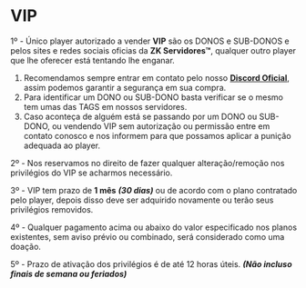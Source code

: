 # VIP

1º - Único player autorizado a vender **VIP** são os DONOS e SUB-DONOS e pelos sites e redes sociais oficias da **ZK Servidores™**, qualquer outro player que lhe oferecer está tentando lhe enganar.

1. Recomendamos sempre entrar em contato pelo nosso [**Discord Oficial**](https://zkservidores.com/discord), assim podemos garantir a segurança em sua compra.
2. Para identificar um DONO ou SUB-DONO basta verificar se o mesmo tem umas das TAGS em nossos servidores.
3. Caso aconteça de alguém está se passando por um DONO ou SUB-DONO, ou vendendo VIP sem autorização ou permissão entre em contato conosco e nos informem para que possamos aplicar a punição adequada ao player.

2º - Nos reservamos no direito de fazer qualquer alteração/remoção nos privilégios do VIP se acharmos necessário.

3º - VIP tem prazo de **1 mês** _**\(30 dias\)**_ ou de acordo com o plano contratado pelo player, depois disso deve ser adquirido novamente ou terão seus privilégios removidos.

4º - Qualquer pagamento acima ou abaixo do valor especificado nos planos existentes, sem aviso prévio ou combinado, será considerado como uma doação.

5º - Prazo de ativação dos privilégios é de até 12 horas úteis. _**\(Não incluso finais de semana ou feriados\)**_

